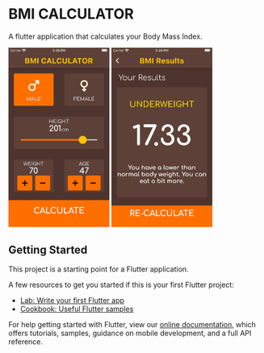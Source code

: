 # BMI CALCULATOR

A flutter application that calculates your Body Mass Index.

<img src="images/screen1.png" width="200">
<img src="images/screen2.png" width="200">

<!-- ![](images/screen1.png)![](images/screen2.png) -->

## Getting Started

This project is a starting point for a Flutter application.

A few resources to get you started if this is your first Flutter project:

- [Lab: Write your first Flutter app](https://flutter.dev/docs/get-started/codelab)
- [Cookbook: Useful Flutter samples](https://flutter.dev/docs/cookbook)

For help getting started with Flutter, view our
[online documentation](https://flutter.dev/docs), which offers tutorials,
samples, guidance on mobile development, and a full API reference.
